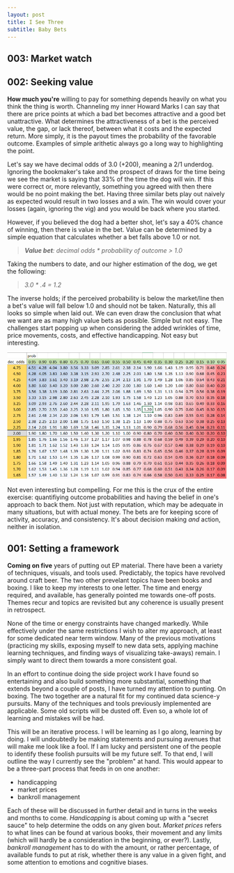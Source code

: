 ```yaml
---
layout: post
title: I See Three
subtitle: Baby Bets
---
```


## 003: Market watch

## 002: Seeking value

**How much you're** willing to pay for something depends heavily on what you think the thing is worth. Channeling my inner Howard Marks I can say that there are price points at which a bad bet becomes attractive and a good bet unattractive. What determines the attractiveness of a bet is the perceived value, the gap, or lack thereof, between what it costs and the expected return. More simply, it is the payout times the probability of the favorable outcome. Examples of simple arithetic always go a long way to highlighting the point. 

Let's say we have decimal odds of 3.0 (+200), meaning a 2/1 underdog. Ignoring the bookmaker's take and the prospect of draws for the time being we see the market is saying that 33% of the time the dog will win. If this were correct or, more relevantly, something you agreed with then there would be no point making the bet. Having three similar bets play out naively as expected would result in two losses and a win. The win would cover your losses (again, ignoring the vig) and you would be back where you started. 

However, if you believed the dog had a better shot, let's say a 40% chance of winning, then there is value in the bet. Value can be determined by a simple equation that calculates whether a bet falls above 1.0 or not. 

> _**Value bet**: decimal odds * probability of outcome > 1.0_

Taking the numbers to date, and our higher estimation of the dog, we get the following:

> _3.0 * .4 = 1.2_

The inverse holds; if the perceived probability is below the market/line then a bet's value will fall below 1.0 and should not be taken. Naturally, this all looks so simple when laid out. We can even draw the conclusion that what we want are as many high value bets as possible. Simple but not easy. The challenges start popping up when considering the added wrinkles of time, price movements, costs, and effective handicapping. Not easy but interesting. 

<img src="/punt/img/value_calc.jpg" alt="value_calc" /><br />

Not even interesting but compelling. For me this is the crux of the entire exercise: quantifiying outcome probabilities and having the belief in one's approach to back them. Not just with reputation, which may be adequate in many situations, but with actual money. The bets are for keeping score of activity, accuracy, and consistency. It's about decision making _and_ action, neither in isolation. 


## 001: Setting a framework

**Coming on five** years of putting out EP material. There have been a variety of techniques, visuals, and tools used. Predictably, the topics have revolved around craft beer. The two other prevelant topics have been books and boxing. I like to keep my interests to one letter. The time and energy required, and available, has generally pointed me towards one-off posts. Themes recur and topics are revisited but any coherence is usually present in retrospect. 

None of the time or energy constraints have changed markedly. While effectively under the same restrictions I wish to alter my approach, at least for some dedicated near term window. Many of the previous motivations (practicing my skills, exposing myself to new data sets, applying machine learning techniques, and finding ways of visualizing take-aways) remain. I simply want to direct them towards a more consistent goal.

In an effort to continue doing the side project work I have found so entertaining and also build something more substantial, something that extends beyond a couple of posts, I have turned my attention to punting. On boxing. The two together are a natural fit for my continued data science-y pursuits. Many of the techniques and tools previously implemented are applicable. Some old scripts will be dusted off. Even so, a whole lot of learning and mistakes will be had. 

This will be an iterative process. I will be learning as I go along, learning by doing. I will undoubtedly be making statements and pursuing avenues that will make me look like a fool. If I am lucky and persistent one of the people to identify these foolish pursuits will be my future self. To that end, I will outline the way I currently see the "problem" at hand. This would appear to be a three-part process that feeds in on one another:

* handicapping
* market prices
* bankroll management

Each of these will be discussed in further detail and in turns in the weeks and months to come. _Handicapping_ is about coming up with a "secret sauce" to help determine the odds on any given bout. _Market prices_ refers to what lines can be found at various books, their movement and any limits (which will hardly be a consideration in the beginning, or ever?). Lastly, _bankroll management_ has to do with the amount, or rather percentage, of available funds to put at risk, whether there is any value in a given fight, and some attention to emotions and cognitive biases. 
